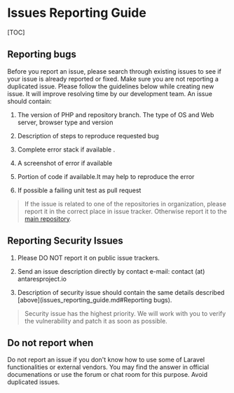 # Issues Reporting Guide

[TOC]

## Reporting bugs

Before you report an issue, please search through existing issues to see if your issue is already reported or fixed. Make sure you are not reporting a duplicated issue. Please follow the guidelines below while creating new issue.  It will improve resolving time by our development team. An issue should contain:

1. The version of PHP and repository branch. The type of OS and Web server, browser type and version

2. Description of steps to reproduce requested bug

3. Complete error stack if available
. 
4. A screenshot of error if available

5. Portion of code if available.It may help to reproduce the error

6. If possible a failing unit test as pull request

> If the issue is related to one of the repositories in organization, please report it in the correct place in issue tracker. Otherwise report it to the [main repository](https://github.com/antaresproject/project).

## Reporting Security Issues

1. Please DO NOT report it on public issue trackers.
 
2. Send an issue description directly by contact e-mail: contact (at) antaresproject.io
 
3. Description of security issue should contain the same details described [above](issues_reporting_guide.md#Reporting bugs). 

> Security issue has the highest priority. We will work with you to verify the vulnerability and patch it as soon as possible.

## Do not report when 

Do not report an issue if you don't know how to use some of Laravel functionalities or external vendors.
You may find the answer in official documenations or use the forum or chat room for this purpose. Avoid duplicated issues.
